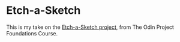 # Etch-a-Sketch

This is my take on the [Etch-a-Sketch project](https://www.theodinproject.com/lessons/foundations-etch-a-sketch), from The Odin Project Foundations Course.
